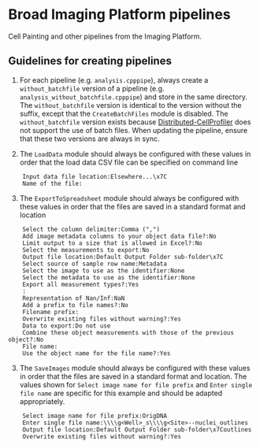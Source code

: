 # Broad Imaging Platform pipelines

Cell Painting and other pipelines from the Imaging Platform.

## Guidelines for creating pipelines 

1. For each pipeline (e.g. `analysis.cpppipe`), always create a `without_batchfile` version of a pipeline (e.g. `analysis_without_batchfile.cpppipe`) and store in the same directory. The `without_batchfile` version is identical to the version without the suffix, except that the `CreateBatchFiles` module is disabled. The `without_batchfile` version exists because [Distributed-CellProfiler](https://github.com/CellProfiler/Distributed-CellProfiler) does not support the use of batch files. When updating the pipeline, ensure that these two versions are always in sync. 

2. The `LoadData` module should always be configured with these values in order that the load data CSV file can be specified on command line
```
    Input data file location:Elsewhere...\x7C
    Name of the file:
```

3. The `ExportToSpreadsheet` module should always be configured with these values in order that the files are saved in a standard format and location
```
    Select the column delimiter:Comma (",")
    Add image metadata columns to your object data file?:No
    Limit output to a size that is allowed in Excel?:No
    Select the measurements to export:No
    Output file location:Default Output Folder sub-folder\x7C
    Select source of sample row name:Metadata
    Select the image to use as the identifier:None
    Select the metadata to use as the identifier:None
    Export all measurement types?:Yes
    :
    Representation of Nan/Inf:NaN
    Add a prefix to file names?:No
    Filename prefix:
    Overwrite existing files without warning?:Yes
    Data to export:Do not use
    Combine these object measurements with those of the previous object?:No
    File name:
    Use the object name for the file name?:Yes
```

3. The `SaveImages` module should always be configured with these values in order that the files are saved in a standard format and location. The values shown for `Select image name for file prefix` and `Enter single file name` are specific for this example and should be adapted appropriately.

```
    Select image name for file prefix:OrigDNA
    Enter single file name:\\\\g<Well>_s\\\\g<Site>--nuclei_outlines
    Output file location:Default Output Folder sub-folder\x7Coutlines
    Overwrite existing files without warning?:Yes
```
